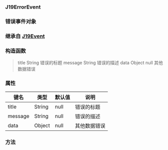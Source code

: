 ### J19ErrorEvent 

### 错误事件对象
### 继承自 [J19Event](./Event.md) 

### 构造函数
> title String 错误的标题
> message String  错误的描述
> data Object null 其他数据错误

### 属性
| 键名 | 类型 | 默认值 | 说明 |
| - | - | - | - |
| title | String | null | 错误的标题 |
| message | String | null | 错误的描述 |
| data | Object | null | 其他数据错误 |

### 方法